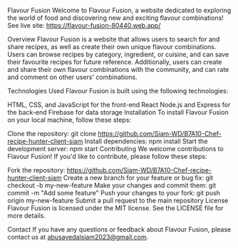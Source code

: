 Flavour Fusion
Welcome to Flavour Fusion, a website dedicated to exploring the world of food and discovering new and exciting flavour combinations!
See live site: https://flavour-fusion-80440.web.app/

Overview
Flavour Fusion is a website that allows users to search for and share recipes, as well as create their own unique flavour combinations. Users can browse recipes by category, ingredient, or cuisine, and can save their favourite recipes for future reference. Additionally, users can create and share their own flavour combinations with the community, and can rate and comment on other users' combinations.

Technologies Used
Flavour Fusion is built using the following technologies:

HTML, CSS, and JavaScript for the front-end
React
Node.js and Express for the back-end
Firebase for data storage
Installation
To install Flavour Fusion on your local machine, follow these steps:

Clone the repository: git clone https://github.com/Siam-WD/B7A10-Chef-recipe-hunter-client-siam
Install dependencies: npm install
Start the development server: npm start
Contributing
We welcome contributions to Flavour Fusion! If you'd like to contribute, please follow these steps:

Fork the repository: https://github.com/Siam-WD/B7A10-Chef-recipe-hunter-client-siam
Create a new branch for your feature or bug fix: git checkout -b my-new-feature
Make your changes and commit them: git commit -m "Add some feature"
Push your changes to your fork: git push origin my-new-feature
Submit a pull request to the main repository
License
Flavour Fusion is licensed under the MIT license. See the LICENSE file for more details.

Contact
If you have any questions or feedback about Flavour Fusion, please contact us at abusayedalsiam2023@gmail.com.